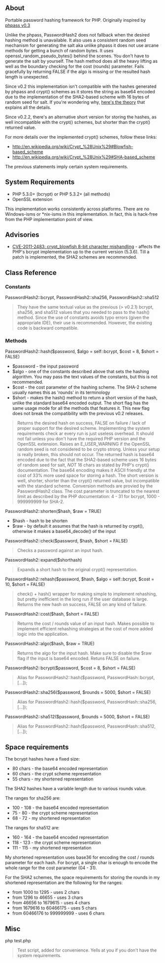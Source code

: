 ## About

Portable password hashing framework for PHP. Originally inspired by [phpass v0.3](http://www.openwall.com/phpass/)

Unlike the phpass, PasswordHash2 does not fallback when the desired hashing method is unavailable. It also uses a consistent random seed mechanism for generating the salt aka unlike phpass it does not use arcane methods for getting a bunch of random bytes. It uses openssl_random_pseudo_bytes() behind the scenes. You don't have to generate the salt by yourself. The hash method does all the heavy lifting as well as the boundary checking for the cost (rounds) parameter. Fails gracefully by returning FALSE if the algo is missing or the resulted hash length is unexpected.

Since v0.2 this implementation isn't compatible with the hashes generated by phpass and crypt() schemes as it stores the string as base64 encoded due to the implementation of the SHA2-based scheme with 16 bytes of random seed for salt. If you're wondering why, [here's the theory](https://github.com/SaltwaterC/PasswordHash2/wiki/About-the-SHA2-seeds) that explains all the details.

Since v0.2.2, there's an alternative short version for storing the hashes, as well incompatible with the crypt() schemes, but shorter than the crypt() returned value.

For more details over the implemented crypt() schemes, follow these links:

 - http://en.wikipedia.org/wiki/Crypt_%28Unix%29#Blowfish-based_scheme
 - http://en.wikipedia.org/wiki/Crypt_%28Unix%29#SHA-based_scheme

The previous statements imply certain system requirements.

## System Requirements

 * PHP 5.3.0+ (bcrypt) or PHP 5.3.2+ (all methods)
 * OpenSSL extension

This implementation works consistently across platforms. There are no Windows-isms or *nix-isms in this implementation. In fact, this is hack-free from the PHP implementation point of view.

## Advisories

 * [CVE-2011-2483: crypt_blowfish 8-bit character mishandling](http://www.openwall.com/lists/oss-security/2011/06/20/2) - affects the PHP's bcrypt implementation up to the current version (5.3.6). Till a patch is implemented, the SHA2 schemes are recommended.

## Class Reference

### Constants

PasswordHash2::bcrypt, PasswordHash2::sha256, PasswordHash2::sha512

> They have the same textual value as the previous (> v0.2.1) bcrypt, sha256, and sha512 values that you needed to pass to the hash() method. Since the use of constants avoids typo errors (given the appropriate IDE), their use is recommended. However, the existing code is backward compatible.

### Methods

PasswordHash2::hash($password, $algo = self::bcrypt, $cost = 8, $short = FALSE)

 * $password - the input password
 * $algo - one of the constants described above that sets the hashing algorithm. You may pass the text values of the constants, but this is not recommended.
 * $cost - the cost parameter of the hashing scheme. The SHA-2 scheme usually names this as 'rounds' in its terminology
 * $short - makes the hash() method to return a short version of the hash, unlike the standard base64 encoded output. The short flag has the same usage mode for all the methods that features it. This new flag does not break the compatibility with the previous v0.2 releases.

> Returns the desired hash on success, FALSE on failure / lack of proper support for the desired scheme. Implementing the system requirements check ar every run is just useless overhead. It should not fail unless you don't have the required PHP version and the OpenSSL extension. Raises an E_USER_WARNING if the OpenSSL random seed is not considered to be crypto strong. Unless your setup is really broken, this should not occur. The returned hash is base64 encoded due to the fact that the SHA2-based scheme uses 16 bytes of random seed for salt, *NOT* 16 chars as stated by PHP's crypt() documentation. The base64 encoding makes it ASCII friendly at the cost of 33% more used space for storing a hash. The short version is well, shorter, shorter than the crypt() returned value, but incompatible with the standard scheme. Conversion methods are provied by the PasswordHash2 class. The cost parameter is truncated to the nearest limit as described by the PHP documentation: 4 - 31 for bcrypt, 1000 - 999999999 for SHA-2.

PasswordHash2::shorten($hash, $raw = TRUE)

 * $hash - hash to be shorten
 * $raw - by default it assumes that the hash is returned by crypt(), otherwise it makes a base64_decode() of the input

PasswordHash2::check($password, $hash, $short = FALSE)

> Checks a password against an input hash.

PasswordHash2::expand($shorthash)

> Expands a short hash to the original crypt() representation.

PasswordHash2::rehash($password, $hash, $algo = self::bcrypt, $cost = 10, $short = FALSE)

> check() + hash() wrapper for making simple to implement rehashing, but pretty inefficient in the long run if the user database is large. Returns the new hash on success, FALSE on any kind of failure.

PasswordHash2::cost($hash, $short = FALSE)

> Returns the cost / rounds value of an input hash. Makes possible to implement efficient rehashing strategies at the cost of more added logic into the application.

PasswordHash2::algo($hash, $raw = TRUE)

> Returns the algo for the input hash. Make sure to disable the $raw flag if the input is base64 encoded. Retuns FALSE on failure.

PasswordHash2::bcrypt($password, $cost = 8, $short = FALSE)

> Alias for PasswordHash2::hash($password, PasswordHash::bcrypt, [...]);

PasswordHash2::sha256($password, $rounds = 5000, $short = FALSE)

> Alias for PasswordHash2::hash($password, PasswordHash::sha256, [...]);

PasswordHash2::sha512($password, $rounds = 5000, $short = FALSE)

> Alias for PasswordHash2::hash($password, PasswordHash::sha512, [...]);

## Space requirements

The bcrypt hashes have a fixed size:

 * 80 chars - the base64 encoded representation
 * 60 chars - the crypt scheme representation
 * 55 chars - my shortened representation

The SHA2 hashes have a variable length due to various rounds value.

The ranges for sha256 are:

 * 100 - 108 - the base64 encoded representation
 * 75 - 80 - the crypt scheme representation
 * 68 - 72 - my shortened representation

The ranges for sha512 are:

 * 160 - 164 - the base64 encoded representation
 * 118 - 123 - the crypt scheme representation
 * 111 - 115 - my shortened representation

My shortened representation uses base36 for encoding the cost / rounds parameter for each hash. For bcrypt, a single char is enough to encode the whole range for the cost parameter (04 - 31).

For the SHA2 schemes, the space requirements for storing the rounds in my shortened representation are the following for the ranges:

 * from 1000 to 1295 - uses 2 chars
 * from 1296 to 46655 - uses 3 chars
 * from 46656 to 1679615 - uses 4 chars
 * from 1679616 to 60466175 - uses 5 chars
 * from 60466176 to 999999999 - uses 6 chars

## Misc

php test.php

> Test script, added for convenience. Yells at you if you don't have the system requirements.

